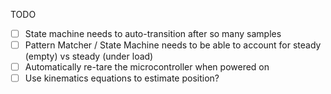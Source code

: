 TODO
 - [ ] State machine needs to auto-transition after so many samples
 - [ ] Pattern Matcher / State Machine needs to be able to account for steady (empty) vs steady (under load)
 - [ ] Automatically re-tare the microcontroller when powered on
 - [ ] Use kinematics equations to estimate position?
